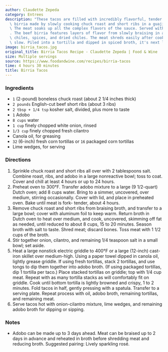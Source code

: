```yaml
---
author: Claudette Zepeda
category: Entrees
description: "These tacos are filled with incredibly flavorful, tender braised beef\
  \ birria made by slowly cooking chuck roast and short ribs in a guajillo chili adobo.\
  \ The meat soaks up all the complex flavors of the sauce. Served with dipping consomm\xE9\
  . The beef birria features layers of flavor from slowly braising in a blend of guajillo\
  \ chiles, spices, and dried chiles. The meat shreds easily after cooking low and\
  \ slow. Piled into a tortilla and dipped in spiced broth, it's next level tacos."
image: birria_tacos.jpg
original_title: Birria Tacos Recipe - Claudette Zepeda | Food & Wine
size: Multiple servings
source: https://www.foodandwine.com/recipes/birria-tacos
time: 4 hours 30 minutes
title: Birria Tacos
---
```

### Ingredients

* `1` (2-pound) boneless chuck roast (about 2 1/4 inches thick)
* `2 pounds` English-cut beef short ribs (about 3 ribs)
* `2 tbsp + 1/4 tsp` kosher salt, divided, plus more to taste
* `1` Adobo
* `8 cups` water
* `1 cup` finely chopped white onion, rinsed
* `1/3 cup` finely chopped fresh cilantro
* Canola oil, for greasing
* `32` (6-inch) fresh corn tortillas or `16` packaged corn tortillas
* Lime wedges, for serving

### Directions

1. Sprinkle chuck roast and short ribs all over with 2 tablespoons salt. Combine roast, ribs, and adobo in a large nonreactive bowl; toss to coat. Cover and chill at least 4 hours or up to 24 hours.
2. Preheat oven to 300°F. Transfer adobo mixture to a large (9 1/2-quart) Dutch oven; add 8 cups water. Bring to a simmer, uncovered, over medium, stirring occasionally. Cover with lid, and place in preheated oven. Bake until meat is fork- tender, about 4 hours.
3. Remove chuck roast and short ribs from braising broth, and transfer to a large bowl; cover with aluminum foil to keep warm. Return broth in Dutch oven to heat over medium, and cook, uncovered, skimming off fat as needed, until reduced to about 8 cups, 15 to 20 minutes. Season broth with salt to taste. Shred meat; discard bones. Toss meat with 1 1/2 cups of the broth.
4. Stir together onion, cilantro, and remaining 1/4 teaspoon salt in a small bowl; set aside.
5. Heat a large nonstick electric griddle to 400°F or a large (12-inch) cast-iron skillet over medium-high. Using a paper towel dipped in canola oil, lightly grease griddle. If using fresh tortillas, stack 2 tortillas, and use tongs to dip them together into adobo broth. (If using packaged tortillas, dip 1 tortilla per taco.) Place stacked tortillas on griddle; top with 1/4 cup meat. Repeat with as many tortilla stacks as will comfortably fit on griddle. Cook until bottom tortilla is lightly browned and crispy, 1 to 2 minutes. Fold tacos in half, gently pressing with a spatula. Transfer to a serving plate. Repeat process with oil, adobo broth, remaining tortillas, and remaining meat.
6. Serve tacos hot with onion-cilantro mixture, lime wedges, and remaining adobo broth for dipping or sipping.

### Notes

- Adobo can be made up to 3 days ahead. Meat can be braised up to 2 days in advance and reheated in broth before shredding meat and reducing broth. Suggested pairing: Lively sparkling rosé.